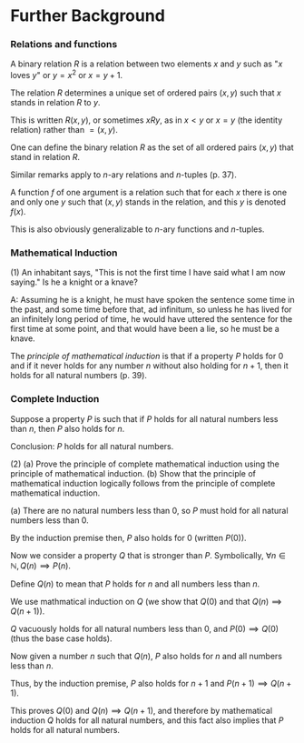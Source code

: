 # Further Background

### Relations and functions

A binary relation $R$ is a relation between two elements $x$ and $y$ such as "$x$ loves $y$" or $y = x^2$ or $x = y + 1$.

The relation $R$ determines a unique set of ordered pairs $(x, y)$ such that $x$ stands in relation $R$ to $y$.

This is written $R(x, y)$, or sometimes $x R y$, as in $x < y$ or $x = y$ (the identity relation) rather than $= (x, y)$.

One can define the binary relation $R$ as the set of all ordered pairs $(x, y)$ that stand in relation $R$.

Similar remarks apply to $n$-ary relations and $n$-tuples (p. 37).

A function $f$ of one argument is a relation such that for each $x$ there is one and only one $y$ such that $(x, y)$ stands in the relation, and this $y$ is denoted $f(x)$.

This is also obviously generalizable to $n$-ary functions and $n$-tuples.

### Mathematical Induction

(1) An inhabitant says, "This is not the first time I have said what I am now saying." Is he a knight or a knave?

A: Assuming he is a knight, he must have spoken the sentence some time in the past, and some time before that, ad infinitum, so unless he has lived for an infinitely long period of time, he would have uttered the sentence for the first time at some point, and that would have been a lie, so he must be a knave.

The *principle of mathematical induction* is that if a property $P$ holds for $0$ and if it never holds for any number $n$ without also holding for $n + 1$, then it holds for all natural numbers (p. 39).

### Complete Induction

Suppose a property $P$ is such that if $P$ holds for all natural numbers less than $n$, then $P$ also holds for $n$.

Conclusion: $P$ holds for all natural numbers.

(2) (a) Prove the principle of complete mathematical induction using the principle of mathematical induction. (b) Show that the principle of mathematical induction logically follows from the principle of complete mathematical induction.

(a) There are no natural numbers less than $0$, so $P$ must hold for all natural numbers less than 0.

By the induction premise then, $P$ also holds for $0$ (written $P(0)$).

Now we consider a property $Q$ that is stronger than $P$. Symbolically, $\forall n \in \mathbb{N}, Q(n) \implies P(n)$.

Define $Q(n)$ to mean that $P$ holds for $n$ and all numbers less than $n$.

We use mathmatical induction on $Q$ (we show that $Q(0)$ and that $Q(n) \implies Q(n + 1)$).

$Q$ vacuously holds for all natural numbers less than $0$, and $P(0) \implies Q(0)$ (thus the base case holds).

Now given a number $n$ such that $Q(n)$, $P$ also holds for $n$ and all numbers less than $n$.

Thus, by the induction premise, $P$ also holds for $n + 1$ and $P(n + 1) \implies Q(n + 1)$.

This proves $Q(0)$ and $Q(n) \implies Q(n + 1)$, and therefore by mathematical induction $Q$ holds for all natural numbers, and this fact also implies that $P$ holds for all natural numbers.

